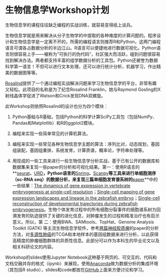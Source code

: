 # 生物信息学Workshop计划

生物信息学的课程往往缺乏编程的实战训练，就容易变得纸上谈兵。

生物信息学就是用来解决从分子生物学的中提取的各种难度的计算问题的。程序设计和生物信息学是一定离不开的，所需的编程语言则推荐R和Python，这两门编程语言可谓各占数据分析的半边江山。R语言可以便捷地进行数据可视化。Python语言则很容易上手——被称为”可执行的伪代码“，社区强大而活跃，碰到问题很容易找到解决办法。两者都支持丰富的组学数据分析的工具包。Python还被誉为数据科学第一语言！不但可以进行文本处理，还可以进行统计分析，机器学习，作出精美的数据图等等。

[Rosalind](http://rosalind.info)提供了一个通过编程实战解决问题来学习生物信息学的平台，非常有趣又轻松。此项目的名称是为了纪念Rosalind Franklin，她与Raymond Gosling的X射线晶体学促进了Watson和Crick发现DNA双螺旋。

此Workshop则依照Rosalind的设计也分为四个模块：

1. Python基础与R基础，包括Python的科学计算SciPy工具包（包括NumPy、Pandas和Matplotlib）和R的ggplot2模块。
2. 编程来实现一些简单常见的计算机算法。

3. 编程来实现一些常见各种生物信息学主题的算法：序列比对，动态规划，基因组装配，基因组重排，系统发育，计算质谱，概率论，字符串处理等。
4. 用现成的一些工具来进行一些生物信息学分析实战，基于已有公开的数据库和数据集来复现一些paper的分析和可视化结果。第一：使用R语言的**[seurat](https://github.com/satijalab/seurat)**、**[URD](https://github.com/farrellja/URD)**，Python语言的**[Spring](https://github.com/AllonKleinLab/SPRING_dev)**、**[Scanpy](https://scanpy.readthedocs.io/en/latest/index.html)**等工具来进行单细胞测序（sc-RNA seq）的数据分析，来复现三篇单细胞发育谱系树的**[paper](https://mp.weixin.qq.com/s/Mr0-iFgCYuy64tqm86jOvA)**中的一些结果：[The dynamics of gene expression in vertebrate embryogenesis at single-cell resolution](http://science.sciencemag.org/content/360/6392/eaar5780)；[Single-cell mapping of gene expression landscapes and lineage in the zebrafish embryo](http://science.sciencemag.org/content/early/2018/04/25/science.aar4362.full)；[Single-cell reconstruction of developmental trajectories during zebrafish embryogenesis](http://science.sciencemag.org/content/early/2018/04/25/science.aar3131.full)。生物个体发育过程中的所有细胞分裂事件的细胞谱系树为回溯发育的轨迹提供了关键的进化信息，对肿瘤发生的过程和精准治疗也有启示意义。所以，第 二：使用BWA、SAMtools、TopHat、Genome Analysis Toolkit (GATK) 等主流生物信息学软件，参考[两篇](https://www.nature.com/articles/ng.3590#methods)[神经胶质瘤](https://www.nature.com/articles/ng.3806#methods)的paper的分析方法，对[多源性肺癌](https://www.nature.com/articles/ncomms13200)的TCGA和本地样本的基因组数据来进行分析，以此获得高精度的肿瘤细胞群体的异质性信息。此部分可以作为本科生的毕业论文以及相关科研论文的内容。

Workshop的slides使用Jupyter Notebook这种基于网页的、可交互的、代码和文档交融并存的格式（ipynb）来展现，使用[Anaconda](https://www.anaconda.com)做为数据分析的集成环境（其包括R studio），slides和code都放在[GitHub](https://github.com/yxj17173/Rosalind)上面来方便讨论和学习。
